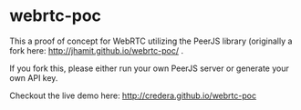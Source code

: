 # webrtc-poc
This a proof of concept for WebRTC utilizing the PeerJS library (originally
a fork here: http://jhamit.github.io/webrtc-poc/ .

If you fork this, please either run your own  PeerJS server or generate your own API key.

Checkout the live demo here: http://credera.github.io/webrtc-poc
